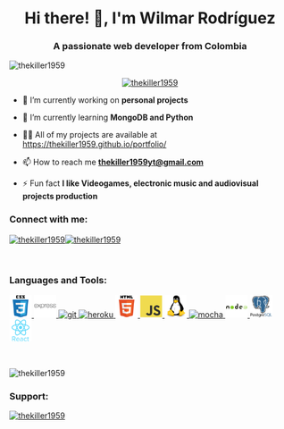<h1 align="center">Hi there! 👋, I'm Wilmar Rodríguez</h1>
<h3 align="center">A passionate web developer from Colombia</h3>

<p align="left"> <img src="https://komarev.com/ghpvc/?username=thekiller1959&label=Profile%20views&color=0e75b6&style=flat" alt="thekiller1959" /> </p>

<p align="center"> <a href="https://github.com/ryo-ma/github-profile-trophy"><img src="https://github-profile-trophy.vercel.app/?username=thekiller1959&theme=onedark" alt="thekiller1959" /></a> </p>

- 🔭 I’m currently working on **personal projects**

- 🌱 I’m currently learning **MongoDB and Python**

- 👨‍💻 All of my projects are available at <a href="[https://thekiller1959.github.io/portfolio/](https://thekiller1959.github.io/portfolio/)" target="blank">https://thekiller1959.github.io/portfolio/</a>

- 📫 How to reach me **thekiller1959yt@gmail.com**

- ⚡ Fun fact **I like Videogames, electronic music and audiovisual projects production**

<h3 align="left">Connect with me:</h3>

<p align="left"><a href="https://twitter.com/thekiller1959" target="blank"><img align="center" src="https://raw.githubusercontent.com/rahuldkjain/github-profile-readme-generator/master/src/images/icons/Social/twitter.svg" alt="thekiller1959" height="30" width="40" /></a><a href="https://linkedin.com/in/thekiller1959" target="blank"><img align="center" src="https://raw.githubusercontent.com/rahuldkjain/github-profile-readme-generator/master/src/images/icons/Social/linked-in-alt.svg" alt="thekiller1959" height="30" width="40" /></a></p><br>

<h3 align="left">Languages and Tools:</h3>

<p align="left"> <a href="https://www.w3schools.com/css/" target="_blank" rel="noreferrer"> <img src="https://raw.githubusercontent.com/devicons/devicon/master/icons/css3/css3-original-wordmark.svg" alt="css3" width="40" height="40"/> </a> <a href="https://expressjs.com" target="_blank" rel="noreferrer"> <img src="https://raw.githubusercontent.com/devicons/devicon/master/icons/express/express-original-wordmark.svg" alt="express" width="40" height="40"/> </a> <a href="https://git-scm.com/" target="_blank" rel="noreferrer"> <img src="https://www.vectorlogo.zone/logos/git-scm/git-scm-icon.svg" alt="git" width="40" height="40"/> </a> <a href="https://heroku.com" target="_blank" rel="noreferrer"> <img src="https://www.vectorlogo.zone/logos/heroku/heroku-icon.svg" alt="heroku" width="40" height="40"/> </a> <a href="https://www.w3.org/html/" target="_blank" rel="noreferrer"> <img src="https://raw.githubusercontent.com/devicons/devicon/master/icons/html5/html5-original-wordmark.svg" alt="html5" width="40" height="40"/> </a> <a href="https://developer.mozilla.org/en-US/docs/Web/JavaScript" target="_blank" rel="noreferrer"> <img src="https://raw.githubusercontent.com/devicons/devicon/master/icons/javascript/javascript-original.svg" alt="javascript" width="40" height="40"/> </a> <a href="https://www.linux.org/" target="_blank" rel="noreferrer"> <img src="https://raw.githubusercontent.com/devicons/devicon/master/icons/linux/linux-original.svg" alt="linux" width="40" height="40"/> </a> <a href="https://mochajs.org" target="_blank" rel="noreferrer"> <img src="https://www.vectorlogo.zone/logos/mochajs/mochajs-icon.svg" alt="mocha" width="40" height="40"/> </a> <a href="https://nodejs.org" target="_blank" rel="noreferrer"> <img src="https://raw.githubusercontent.com/devicons/devicon/master/icons/nodejs/nodejs-original-wordmark.svg" alt="nodejs" width="40" height="40"/> </a> <a href="https://www.postgresql.org" target="_blank" rel="noreferrer"> <img src="https://raw.githubusercontent.com/devicons/devicon/master/icons/postgresql/postgresql-original-wordmark.svg" alt="postgresql" width="40" height="40"/> </a> <a href="https://reactjs.org/" target="_blank" rel="noreferrer"> <img src="https://raw.githubusercontent.com/devicons/devicon/master/icons/react/react-original-wordmark.svg" alt="react" width="40" height="40"/> </a> </p><br>

<p align="left"><img src="https://github-readme-stats.vercel.app/api/top-langs?username=thekiller1959&show_icons=true&locale=en&layout=compact&theme=onedark" alt="thekiller1959" /><br>

<h3>Support:</h3>

<p><a href="https://ko-fi.com/thekiller1959"> <img src="https://cdn.ko-fi.com/cdn/kofi3.png?v=3" height="50" width="210" alt="thekiller1959" /></a></p></p>
